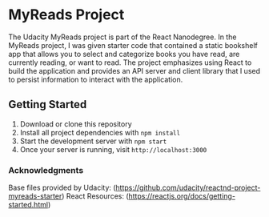# MyReads Project

The Udacity MyReads project is part of the React Nanodegree. In the MyReads project, I was given starter code that contained a static bookshelf app that allows you to select and categorize books you have read, are currently reading, or want to read. The project emphasizes using React to build the application and provides an API server and client library that I used to persist information to interact with the application.

## Getting Started
1. Download or clone this repository
2. Install all project dependencies with `npm install`
3. Start the development server with `npm start`
4. Once your server is running, visit `http://localhost:3000`

### Acknowledgments
Base files provided by Udacity: (https://github.com/udacity/reactnd-project-myreads-starter)
React Resources: (https://reactjs.org/docs/getting-started.html)
